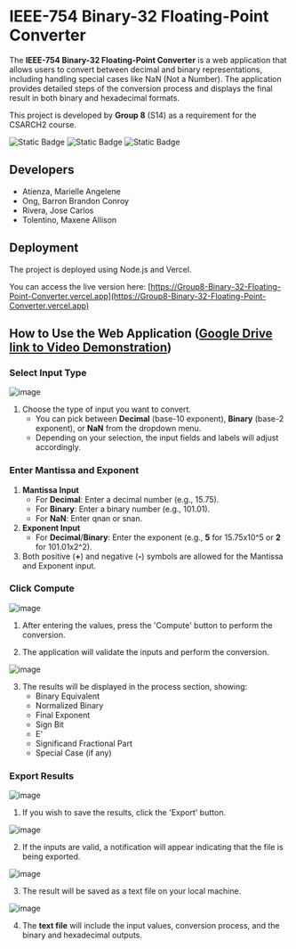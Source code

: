 # IEEE-754 Binary-32 Floating-Point Converter

The **IEEE-754 Binary-32 Floating-Point Converter** is a web application that allows users to convert between decimal and binary representations, including handling special cases like NaN (Not a Number). The application provides detailed steps of the conversion process and displays the final result in both binary and hexadecimal formats. 

This project is developed by **Group 8** (S14) as a requirement for the CSARCH2 course.

![Static Badge](https://img.shields.io/badge/HTML-CSS-Javascript)
![Static Badge](https://img.shields.io/badge/JavaScript-yellow)
![Static Badge](https://img.shields.io/badge/Vercel-blue)

## Developers
+ Atienza, Marielle Angelene
+ Ong, Barron Brandon Conroy
+ Rivera, Jose Carlos
+ Tolentino, Maxene Allison


## Deployment
The project is deployed using Node.js and Vercel.

You can access the live version here: [https://Group8-Binary-32-Floating-Point-Converter.vercel.app](https://Group8-Binary-32-Floating-Point-Converter.vercel.app)

## How to Use the Web Application ([Google Drive link to Video Demonstration](https://drive.google.com/file/d/13-p4hSjaZ24SWhNHLltteLrKHgwwkFUG/view?fbclid=IwZXh0bgNhZW0CMTEAAR1L7eWa4FpHH0j8UnSZyCPcgNFbKB-y2_g1W8ZREjsR1T-XT5cKbTcZAQ4_aem_lpjMjc1mnnkae1UQQxf6Cw))


### Select Input Type
![image](https://github.com/user-attachments/assets/ce788f19-c17b-4bf8-bf2e-8c27f9b49a95)

1. Choose the type of input you want to convert.
    - You can pick between **Decimal** (base-10 exponent), **Binary** (base-2 exponent), or **NaN** from the dropdown menu.
    - Depending on your selection, the input fields and labels will adjust accordingly.

### Enter Mantissa and Exponent
1. **Mantissa Input**
    - For **Decimal**: Enter a decimal number (e.g., 15.75).
    - For **Binary**: Enter a binary number (e.g., 101.01).
    - For **NaN**: Enter qnan or snan.
2. **Exponent Input**
    - For **Decimal**/**Binary**: Enter the exponent (e.g., **5** for 15.75x10^5 or **2** for 101.01x2^2).
3. Both positive (**+**) and negative (**-**) symbols are allowed for the Mantissa and Exponent input.

### Click Compute
![image](https://github.com/user-attachments/assets/d2c20e23-e77a-40b9-9fd6-fb538397833b)
1. After entering the values, press the 'Compute' button to perform the conversion.

2. The application will validate the inputs and perform the conversion.

![image](https://github.com/user-attachments/assets/02f679e3-5243-4461-8972-07015e746e4c)

3. The results will be displayed in the process section, showing:
    - Binary Equivalent
    - Normalized Binary
    - Final Exponent
    - Sign Bit
    - E'
    - Significand Fractional Part
    - Special Case (if any)


### Export Results
![image](https://github.com/user-attachments/assets/81e49304-f648-4ed4-b84f-8a46c8734670)
1. If you wish to save the results, click the 'Export' button.

![image](https://github.com/user-attachments/assets/5cb912bd-2e39-4e84-9116-dd69f9fafd72)

2. If the inputs are valid, a notification will appear indicating that the file is being exported.

![image](https://github.com/user-attachments/assets/dea6cd66-6545-4ec7-8ba7-9a640b8a5bae)

3. The result will be saved as a text file on your local machine.

![image](https://github.com/user-attachments/assets/08880c8c-83dc-43a9-a66e-f3a9bcfce157)

4. The **text file** will include the input values, conversion process, and the binary and hexadecimal outputs.
